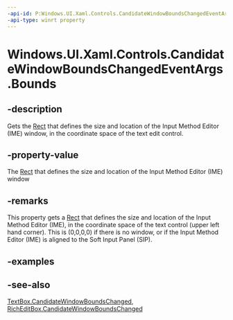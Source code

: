```yaml
---
-api-id: P:Windows.UI.Xaml.Controls.CandidateWindowBoundsChangedEventArgs.Bounds
-api-type: winrt property
---
```


<!-- Property syntax
public Windows.Foundation.Rect Bounds { get; }
-->

# Windows.UI.Xaml.Controls.CandidateWindowBoundsChangedEventArgs.Bounds

## -description
Gets the [Rect](../windows.foundation/rect.md) that defines the size and location of the Input Method Editor (IME) window, in the coordinate space of the text edit control.



## -property-value
The [Rect](../windows.foundation/rect.md) that defines the size and location of the Input Method Editor (IME) window

## -remarks
This property gets a [Rect](../windows.foundation/rect.md) that defines the size and location of the Input Method Editor (IME), in the coordinate space of the text control (upper left hand corner). This is (0,0,0,0) if there is no window, or if the Input Method Editor (IME) is aligned to the Soft Input Panel (SIP).

## -examples

## -see-also
[TextBox.CandidateWindowBoundsChanged](textbox_candidatewindowboundschanged.md), [RichEditBox.CandidateWindowBoundsChanged](richeditbox_candidatewindowboundschanged.md)

